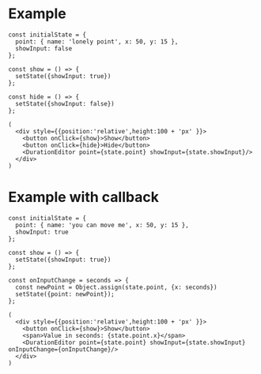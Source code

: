 # Example

    const initialState = {
      point: { name: 'lonely point', x: 50, y: 15 },
      showInput: false
    };

    const show = () => {
      setState({showInput: true})
    };

    const hide = () => {
      setState({showInput: false})
    };

    (
      <div style={{position:'relative',height:100 + 'px' }}>
        <button onClick={show}>Show</button>
        <button onClick={hide}>Hide</button>
        <DurationEditor point={state.point} showInput={state.showInput}/>
      </div>
    )

# Example with callback

    const initialState = {
      point: { name: 'you can move me', x: 50, y: 15 },
      showInput: true
    };

    const show = () => {
      setState({showInput: true})
    };

    const onInputChange = seconds => {
      const newPoint = Object.assign(state.point, {x: seconds})
      setState({point: newPoint});
    };

    (
      <div style={{position:'relative',height:100 + 'px' }}>
        <button onClick={show}>Show</button>
        <span>Value in seconds: {state.point.x}</span>
        <DurationEditor point={state.point} showInput={state.showInput} onInputChange={onInputChange}/>
      </div>
    )

